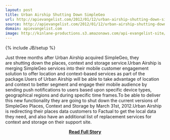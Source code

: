 ```yaml
---
layout: post
title: Urban Airship Shutting Down SimpleGeo
url: http://apievangelist.com/2012/01/12/urban-airship-shutting-down-simplegeo/
source: http://apievangelist.com/2012/01/12/urban-airship-shutting-down-simplegeo/
domain: apievangelist.com
image: http://kinlane-productions.s3.amazonaws.com/api-evangelist-site/blog/simplegeo (1).jpg
---
```

{% include JB/setup %}<p>Just three months after&nbsp;Urban Airship&nbsp;acquired&nbsp;SimpleGeo, they are&nbsp;shutting down the places, context and storage service.Urban Airship is merging SimpleGeo services into their mobile customer engagement solution to offer location and context-based services as part of the package.Users of Urban Airship will be able to take advantage of location and context to better segment and engage their mobile audience by sending push notifications to users based upon specific device types, geographical regions and during specific time frames.To be able to deliver this new functionality they are going to shut down the current versions of SimpleGeo Places, Context and Storage by March 31st, 2012.Urban Airship is redirecting their places data customers to&nbsp;Factual&nbsp;to get the local data they need, and also have an additional list of replacement services for context and storage on their support site.</p>
<center><p><a href="http://apievangelist.com/2012/01/12/urban-airship-shutting-down-simplegeo/" style='padding:25px; font-sze:18px; font-weight: bold;'>Read Full Story</a></p></center>
